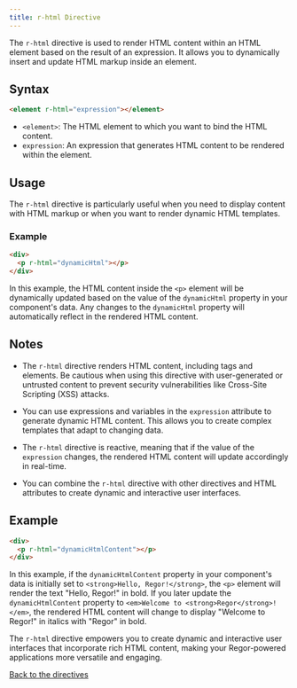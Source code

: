```yaml
---
title: r-html Directive
---
```



The `r-html` directive is used to render HTML content within an HTML element based on the result of an expression. It allows you to dynamically insert and update HTML markup inside an element.

## Syntax

```html
<element r-html="expression"></element>
```

- `<element>`: The HTML element to which you want to bind the HTML content.
- `expression`: An expression that generates HTML content to be rendered within the element.

## Usage

The `r-html` directive is particularly useful when you need to display content with HTML markup or when you want to render dynamic HTML templates.

### Example

```html
<div>
  <p r-html="dynamicHtml"></p>
</div>
```

In this example, the HTML content inside the `<p>` element will be dynamically updated based on the value of the `dynamicHtml` property in your component's data. Any changes to the `dynamicHtml` property will automatically reflect in the rendered HTML content.

## Notes

- The `r-html` directive renders HTML content, including tags and elements. Be cautious when using this directive with user-generated or untrusted content to prevent security vulnerabilities like Cross-Site Scripting (XSS) attacks.

- You can use expressions and variables in the `expression` attribute to generate dynamic HTML content. This allows you to create complex templates that adapt to changing data.

- The `r-html` directive is reactive, meaning that if the value of the `expression` changes, the rendered HTML content will update accordingly in real-time.

- You can combine the `r-html` directive with other directives and HTML attributes to create dynamic and interactive user interfaces.

## Example

```html
<div>
  <p r-html="dynamicHtmlContent"></p>
</div>
```

In this example, if the `dynamicHtmlContent` property in your component's data is initially set to `<strong>Hello, Regor!</strong>`, the `<p>` element will render the text "Hello, Regor!" in bold. If you later update the `dynamicHtmlContent` property to `<em>Welcome to <strong>Regor</strong>!</em>`, the rendered HTML content will change to display "Welcome to Regor!" in italics with "Regor" in bold.

The `r-html` directive empowers you to create dynamic and interactive user interfaces that incorporate rich HTML content, making your Regor-powered applications more versatile and engaging.

[Back to the directives](/directives/directives)
